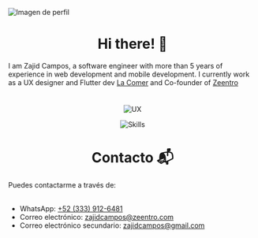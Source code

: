 ![Imagen de perfil](https://github.com/ZajidCampos/zajidcampos/assets/88481739/124de0ae-6fa2-461d-a642-f9000f63146d)

<h1 align="center">
   <b>Hi there! 👋</b>
</h1>

I am Zajid Campos, a software engineer with more than 5 years of experience in web development and mobile development. 
I currently work as a UX designer and Flutter dev [La Comer](https://www.lacomer.com.mx/) and Co-founder of [Zeentro](https://www.zeentro.com/)
<br></br>
<p align="center" style="margin-top: 20px;">
   <img src="https://github.com/ZajidCampos/zajidcampos/assets/88481739/8d3331f0-7fc3-4b00-9711-75072e5652d0" alt="UX">
</p>

<div align="center">
   <img src="https://github.com/ZajidCampos/zajidcampos/assets/88481739/0e96ba45-f568-415b-9b28-bbfc0367912c" alt="Skills">   
</div>


<h1 align="center">
   <b>Contacto 📬</b>
</h1>
Puedes contactarme a través de:
<br></br>

- WhatsApp: [+52 (333) 912-6481](https://wa.me/523339126481)
- Correo electrónico: [zajidcampos@zeentro.com](mailto:zajidcampos@zeentro.com) 
- Correo electrónico secundario: [zajidcampos@gmail.com](mailto:zajidcampos@gmail.com)


<!--
**ZajidCampos/zajidcampos** is a ✨ _special_ ✨ repository because its `README.md` (this file) appears on your GitHub profile.

Here are some ideas to get you started:

- 🔭 I’m currently working on ...
- 🌱 I’m currently learning ...
- 👯 I’m looking to collaborate on ...
- 🤔 I’m looking for help with ...
- 💬 Ask me about ...
- 📫 How to reach me: ...
- 😄 Pronouns: ...
- ⚡ Fun fact: ...
   <img src="https://github.com/ZajidCampos/zajidcampos/assets/88481739/fa390f5c-d222-44ae-9391-df3d41e4339b" alt="Backend">
-->
